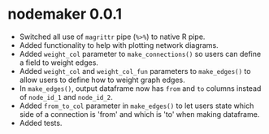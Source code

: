 # nodemaker 0.0.1

* Switched all use of `magrittr` pipe (`%>%`) to native R pipe.
* Added functionality to help with plotting network diagrams.
* Added `weight_col` parameter to `make_connections()` so users can define a field to weight edges.
* Added `weight_col` and `weight_col_fun` parameters to `make_edges()` to allow users to define how to weight graph edges.
* In `make_edges()`, output dataframe now has `from` and `to` columns instead of `node_id_1` and `node_id_2`.
* Added `from_to_col` parameter in `make_edges()` to let users state which side of a connection is 'from' and which is 'to' when making dataframe.
* Added tests.
